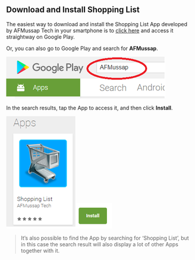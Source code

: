 ## Download and Install Shopping List

The easiest way to download and install the Shopping List App developed by AFMussap Tech in your smartphone is to [click here](https://play.google.com/store/apps/details?id=mussapappsshoppinglist.fmussap.com.shoppinglist) and access it straightway on Google Play. 

Or, you can also go to Google Play and search for **AFMussap**.

![](/images/google-play-search.png)

In the search results, tap the App to access it, and then click **Install**.

![](/images/Tap-App.png)![](/images/Install.png)

> It’s also possible to find the App by searching for ‘Shopping List’, but in this case the search result will also display a lot of other Apps together with it.
